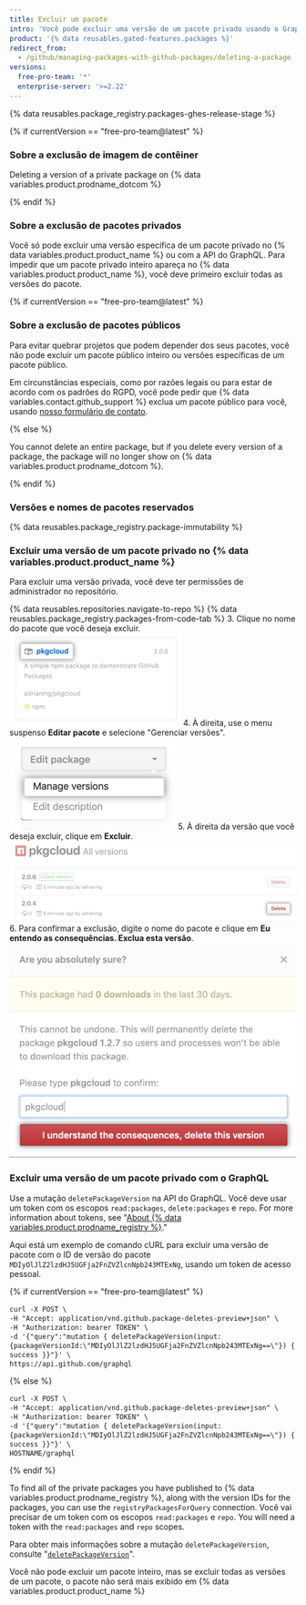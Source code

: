 ```yaml
---
title: Excluir um pacote
intro: 'Você pode excluir uma versão de um pacote privado usando o GraphQL ou no {% data variables.product.product_name %}.'
product: '{% data reusables.gated-features.packages %}'
redirect_from:
  - /github/managing-packages-with-github-packages/deleting-a-package
versions:
  free-pro-team: '*'
  enterprise-server: '>=2.22'
---
```


{% data reusables.package_registry.packages-ghes-release-stage %}


{% if currentVersion == "free-pro-team@latest" %}
### Sobre a exclusão de imagem de contêiner

Deleting a version of a private package on {% data variables.product.prodname_dotcom %}

{% endif %}

### Sobre a exclusão de pacotes privados

Você só pode excluir uma versão específica de um pacote privado no {% data variables.product.product_name %} ou com a API do GraphQL. Para impedir que um pacote privado inteiro apareça no {% data variables.product.product_name %}, você deve primeiro excluir todas as versões do pacote.

{% if currentVersion == "free-pro-team@latest" %}
### Sobre a exclusão de pacotes públicos

Para evitar quebrar projetos que podem depender dos seus pacotes, você não pode excluir um pacote público inteiro ou versões específicas de um pacote público.

Em circunstâncias especiais, como por razões legais ou para estar de acordo com os padrões do RGPD, você pode pedir que {% data variables.contact.github_support %} exclua um pacote público para você, usando [nosso formulário de contato](https://github.com/contact?form%5Bsubject%5D=Re:%20GitHub%20Package%20Registry).

{% else %}

You cannot delete an entire package, but if you delete every version of a package, the package will no longer show on {% data variables.product.prodname_dotcom %}.

{% endif %}

### Versões e nomes de pacotes reservados

{% data reusables.package_registry.package-immutability %}

### Excluir uma versão de um pacote privado no {% data variables.product.product_name %}

Para excluir uma versão privada, você deve ter permissões de administrador no repositório.

{% data reusables.repositories.navigate-to-repo %}
{% data reusables.package_registry.packages-from-code-tab %}
3. Clique no nome do pacote que você deseja excluir. ![Nome do pacote](/assets/images/help/package-registry/select-pkg-cloud.png)
4. À direita, use o menu suspenso **Editar pacote** e selecione "Gerenciar versões". ![Nome do pacote](/assets/images/help/package-registry/manage-versions.png)
5. À direita da versão que você deseja excluir, clique em **Excluir**. ![Botão de excluir pacote](/assets/images/help/package-registry/delete-package-button.png)
6. Para confirmar a exclusão, digite o nome do pacote e clique em **Eu entendo as consequências. Exclua esta versão**. ![Botão de confirmar exclusão de pacote](/assets/images/help/package-registry/confirm-package-deletion.png)

### Excluir uma versão de um pacote privado com o GraphQL

Use a mutação `deletePackageVersion` na API do GraphQL. Você deve usar um token com os escopos `read:packages`, `delete:packages` e `repo`. For more information about tokens, see "[About {% data variables.product.prodname_registry %}](/packages/publishing-and-managing-packages/about-github-packages#about-tokens)."

Aqui está um exemplo de comando cURL para excluir uma versão de pacote com o ID de versão do pacote `MDIyOlJlZ2lzdHJ5UGFja2FnZVZlcnNpb243MTExNg`, usando um token de acesso pessoal.

{% if currentVersion == "free-pro-team@latest" %}
```
curl -X POST \
-H "Accept: application/vnd.github.package-deletes-preview+json" \
-H "Authorization: bearer TOKEN" \
-d '{"query":"mutation { deletePackageVersion(input:{packageVersionId:\"MDIyOlJlZ2lzdHJ5UGFja2FnZVZlcnNpb243MTExNg==\"}) { success }}"}' \
https://api.github.com/graphql
```

{% else %}

```
curl -X POST \
-H "Accept: application/vnd.github.package-deletes-preview+json" \
-H "Authorization: bearer TOKEN" \
-d '{"query":"mutation { deletePackageVersion(input:{packageVersionId:\"MDIyOlJlZ2lzdHJ5UGFja2FnZVZlcnNpb243MTExNg==\"}) { success }}"}' \
HOSTNAME/graphql
```

{% endif %}

To find all of the private packages you have published to {% data variables.product.prodname_registry %}, along with the version IDs for the packages, you can use the `registryPackagesForQuery` connection. Você vai precisar de um token com os escopos `read:packages` e `repo`. You will need a token with the `read:packages` and `repo` scopes.

Para obter mais informações sobre a mutação `deletePackageVersion`, consulte "[`deletePackageVersion`](/graphql/reference/mutations#deletepackageversion)".

Você não pode excluir um pacote inteiro, mas se excluir todas as versões de um pacote, o pacote não será mais exibido em {% data variables.product.product_name %}
